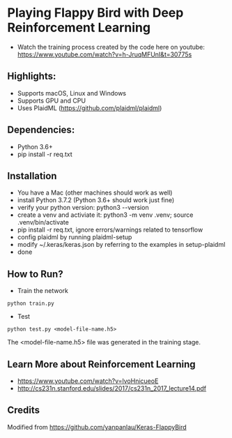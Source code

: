 # Playing Flappy Bird with Deep Reinforcement Learning
* Watch the training process created by the code here on youtube: https://www.youtube.com/watch?v=h-JruqMFUnI&t=30775s

## Highlights:
* Supports macOS, Linux and Windows
* Supports GPU and CPU
* Uses PlaidML (https://github.com/plaidml/plaidml)

## Dependencies:
* Python 3.6+
* pip install -r req.txt

## Installation
* You have a Mac (other machines should work as well)
* install Python 3.7.2 (Python 3.6+ should work just fine)
* verify your python version: python3 --version
* create a venv and activiate it: python3 -m venv .venv; source .venv/bin/activate
* pip install -r req.txt, ignore errors/warnings related to tensorflow
* config plaidml by running plaidml-setup
* modify ~/.keras/keras.json by referring to the examples in setup-plaidml
* done

## How to Run?

* Train the network
```
python train.py
```

* Test
```
python test.py <model-file-name.h5>
```
The <model-file-name.h5> file was generated in the training stage.

## Learn More about Reinforcement Learning
* https://www.youtube.com/watch?v=lvoHnicueoE
* http://cs231n.stanford.edu/slides/2017/cs231n_2017_lecture14.pdf

## Credits
Modified from https://github.com/yanpanlau/Keras-FlappyBird


